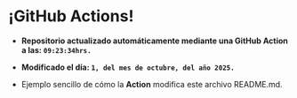 # ¡GitHub Actions!
* **Repositorio actualizado automáticamente mediante una GitHub Action a las: `09:23:34hrs.`**
* **Modificado el día: `1, del mes de octubre, del año 2025.`**

* Ejemplo sencillo de cómo la **Action** modifica este archivo README.md.
